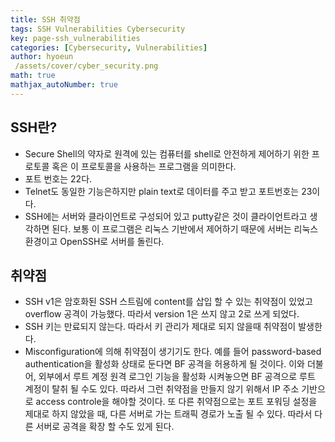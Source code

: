 ```yaml
---
title: SSH 취약점
tags: SSH Vulnerabilities Cybersecurity
key: page-ssh_vulnerabilities
categories: [Cybersecurity, Vulnerabilities]
author: hyoeun
 /assets/cover/cyber_security.png
math: true
mathjax_autoNumber: true
---
```


## SSH란?
* Secure Shell의 약자로 원격에 있는 컴퓨터를 shell로 안전하게 제어하기 위한 프로토콜 혹은 이 프로토콜을 사용하는 프로그램을 의미한다.
* 포트 번호는 22다.
* Telnet도 동일한 기능은하지만 plain text로 데이터를 주고 받고 포트번호는 23이다.
* SSH에는 서버와 클라이언트로 구성되어 있고 putty같은 것이 클라이언트라고 생각하면 된다. 보통 이 프로그램은 리눅스 기반에서 제어하기 때문에 서버는 리눅스 환경이고 OpenSSH로 서버를 돌린다.

## 취약점
* SSH v1은 암호화된 SSH 스트림에 content를 삽입 할 수 있는 취약점이 있었고 overflow 공격이 가능했다. 따라서 version 1은 쓰지 않고 2로 쓰게 되었다.
* SSH 키는 만료되지 않는다. 따라서 키 관리가 제대로 되지 않을때 취약점이 발생한다.
* Misconfiguration에 의해 취약점이 생기기도 한다. 예를 들어 password-based authentication을 활성화 상태로 둔다면 BF 공격을 허용하게 될 것이다. 이와 더불어, 외부에서 루트 계정 원격 로그인 기능을 활성화 시켜놓으면 BF 공격으로 루트 계정이 탈취 될 수도 있다. 따라서 그런 취약점을 만들지 않기 위해서 IP 주소 기반으로 access controle을 해야할 것이다. 또 다른 취약점으로는 포트 포워딩 설정을 제대로 하지 않았을 때, 다른 서버로 가는 트래픽 경로가 노출 될 수 있다. 따라서 다른 서버로 공격을 확장 할 수도 있게 된다.
